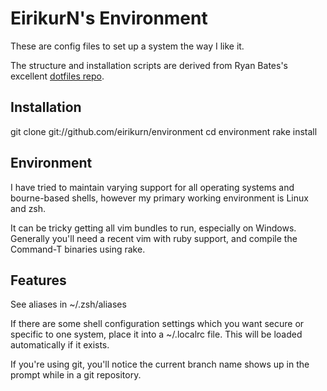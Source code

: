 # EirikurN's Environment

These are config files to set up a system the way I like it.

The structure and installation scripts are derived from Ryan Bates's
excellent [dotfiles repo](https://github.com/ryanb/dotfiles).

## Installation

  git clone git://github.com/eirikurn/environment
  cd environment
  rake install


## Environment

I have tried to maintain varying support for all operating systems and 
bourne-based shells, however my primary working environment is Linux and zsh.

It can be tricky getting all vim bundles to run, especially on Windows.
Generally you'll need a recent vim with ruby support, and compile the
Command-T binaries using rake.


## Features

See aliases in ~/.zsh/aliases

If there are some shell configuration settings which you want secure or 
specific to one system, place it into a ~/.localrc file. This will be 
loaded automatically if it exists.

If you're using git, you'll notice the current branch name shows up in
the prompt while in a git repository.
